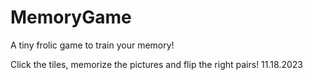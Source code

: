 # MemoryGame
A tiny frolic game to train your memory!

Click the tiles, memorize the pictures and flip the right pairs!
11.18.2023
